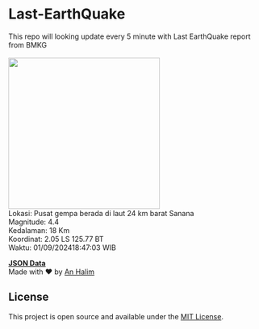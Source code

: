 # Last-EarthQuake
This repo will looking update every 5 minute with Last EarthQuake report from BMKG
<br>
<br>
<img src="https://static.bmkg.go.id/20240901184703.mmi.jpg" width="300"/>
<br>
Lokasi: Pusat gempa berada di laut 24 km barat Sanana <br>
Magnitude: 4.4 <br>
Kedalaman: 18 Km <br>
Koordinat: 2.05 LS 125.77 BT <br>
Waktu: 01/09/202418:47:03 WIB <br>

<a href="./data/data.json">**JSON Data**</a>
<br>
Made with ❤️ by <a href="https://github.com/an-halim">An Halim</a>
## License

This project is open source and available under the [MIT License](LICENSE).

